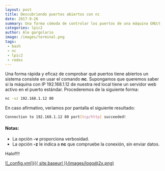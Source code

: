 ```yaml
---
layout: post
title: Descubriendo puertos abiertos con nc
date: 2017-9-26
summary: Una forma cómoda de controlar los puertos de una máquina GNU/Linux
categories: lpic2 
author: Ale gargolario
image: /images/terminal.png
tags:
 - bash
 - nc
 - lpic2
 - redes
---
```

Una forma rápida y eficaz de comprobar qué puertos tiene abiertos un sistema consiste en usar el comando **nc**.
Supongamos que queremos saber si la máquina con IP 192.168.1.12 de nuestra red local tiene un servidor web activo
en el puerto estándar. Procederemos de la siguiente forma:

``` bash
nc -vz 192.168.1.12 80
```
En caso afirmativo, veríamos por pantalla el siguiente resultado:

``` bash
Connection to 192.168.1.12 80 port[tcp/http] succeeded!
```

#### Notas:
+ La opción **-v** proporciona verbosidad.
+ La opción **-z** le indica a **nc** que compruebe la conexión, sin enviar datos.

Halof!!!

[![_config.yml]({{ site.baseurl }}/images/logo@2x.png)](https://www.lpi.org)
